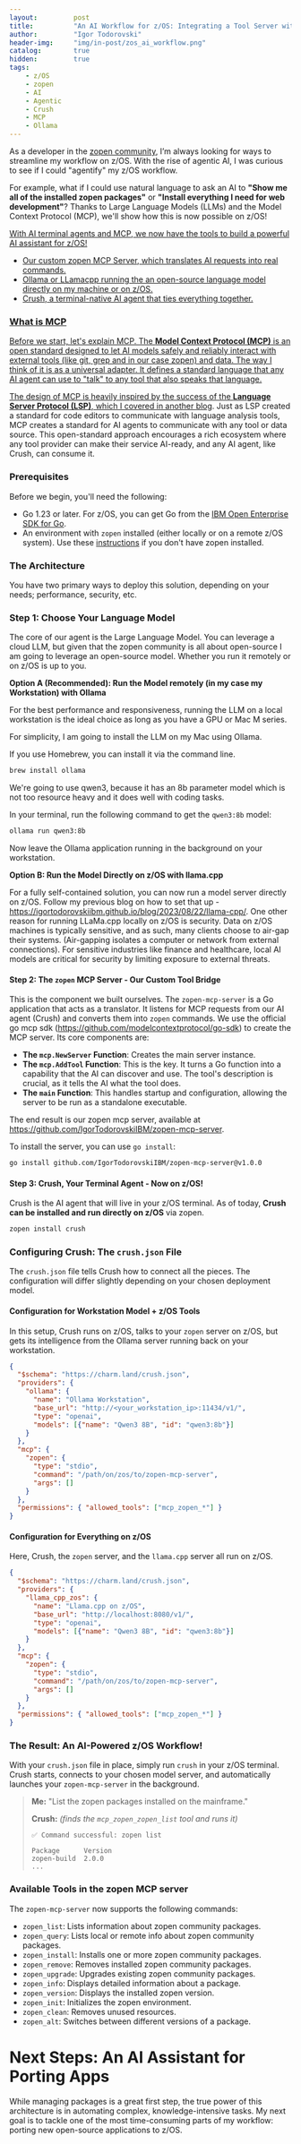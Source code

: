 ```yaml
---
layout:         post
title:          "An AI Workflow for z/OS: Integrating a Tool Server with Crush"
author:         "Igor Todorovski"
header-img:     "img/in-post/zos_ai_workflow.png"
catalog:        true
hidden:         true
tags:
    - z/OS
    - zopen
    - AI
    - Agentic
    - Crush
    - MCP
    - Ollama
---
```


As a developer in the [zopen community](https://zopen.community/), I’m always looking for ways to streamline my workflow on z/OS. With the rise of agentic AI, I was curious to see if I could "agentify" my z/OS workflow. 

For example, what if I could use natural language to ask an AI to **"Show me all of the installed zopen packages"** or **"Install everything I need for web development"**? Thanks to Large Language Models (LLMs) and the Model Context Protocol (MCP), we'll show how this is now possible on z/OS!

<a href="/blog/img/in-post/crush.png" class="fancybox" data-fancybox>

With AI terminal agents and MCP, we now have the tools to build a powerful AI assistant for z/OS! 

* Our custom zopen MCP Server, which translates AI requests into real commands.
* Ollama or LLamacpp running the an open-source language model directly on my machine or on z/OS.
* Crush, a terminal-native AI agent that ties everything together.

### What is MCP 

Before we start, let's explain MCP. The **Model Context Protocol (MCP)** is an open standard designed to let AI models safely and reliably interact with external tools (like git, grep and in our case zopen) and data. The way I think of it is as a universal adapter. It defines a standard language that any AI agent can use to "talk" to any tool that also speaks that language.

The design of MCP is heavily inspired by the success of the **Language Server Protocol (LSP)**, which I covered in another [blog](https://igortodorovskiibm.github.io/blog/2024/04/18/vim-autocomplete/). Just as LSP created a standard for code editors to communicate with language analysis tools, MCP creates a standard for AI agents to communicate with any tool or data source. This open-standard approach encourages a rich ecosystem where any tool provider can make their service AI-ready, and any AI agent, like Crush, can consume it.

### Prerequisites

Before we begin, you'll need the following:

- Go 1.23 or later. For z/OS, you can get Go from the [IBM Open Enterprise SDK for Go](https://www.ibm.com/products/open-enterprise-sdk-go-zos).
- An environment with `zopen` installed (either locally or on a remote z/OS system). Use these [instructions](https://zopen.community/#/Guides/QuickStart) if you don't have zopen installed.

### The Architecture

You have two primary ways to deploy this solution, depending on your needs; performance, security, etc.

### Step 1: Choose Your Language Model

The core of our agent is the Large Language Model. You can leverage a cloud LLM, but given that the zopen community is all about open-source I am going to leverage an open-source model. Whether you run it remotely or on z/OS is up to you.

**Option A (Recommended): Run the Model remotely (in my case my Workstation) with Ollama**

For the best performance and responsiveness, running the LLM on a local workstation is the ideal choice as long as you have a GPU or Mac M series.

For simplicity, I am going to install the LLM on my Mac using Ollama.

If you use Homebrew, you can install it via the command line.

```bash
brew install ollama
```

We're going to use qwen3, because it has an 8b parameter model which is not too resource heavy and it does well with coding tasks.

In your terminal, run the following command to get the `qwen3:8b` model:

```bash
ollama run qwen3:8b
```

Now leave the Ollama application running in the background on your workstation.

**Option B: Run the Model Directly on z/OS with llama.cpp**

For a fully self-contained solution, you can now run a model server directly on z/OS. Follow my previous blog on how to set that up - https://igortodorovskiibm.github.io/blog/2023/08/22/llama-cpp/.
One other reason for running LLaMa.cpp locally on z/OS is security. Data on z/OS machines is typically sensitive, and as such, many clients choose to air-gap their systems. (Air-gapping isolates a computer or network from external connections). For sensitive industries like finance and healthcare, local AI models are critical for security by limiting exposure to external threats.

#### Step 2: The `zopen` MCP Server - Our Custom Tool Bridge

This is the component we built ourselves. The `zopen-mcp-server` is a Go application that acts as a translator. It listens for MCP requests from our AI agent (Crush) and converts them into `zopen` commands. We use the official go mcp sdk (https://github.com/modelcontextprotocol/go-sdk) to create the MCP server. Its core components are:

  * **The `mcp.NewServer` Function**: Creates the main server instance.
  * **The `mcp.AddTool` Function**: This is the key. It turns a Go function into a capability that the AI can discover and use. The tool's description is crucial, as it tells the AI what the tool does.
  * **The `main` Function**: This handles startup and configuration, allowing the server to be run as a standalone executable.

The end result is our zopen mcp server, available at https://github.com/IgorTodorovskiIBM/zopen-mcp-server.

To install the server, you can use `go install`:

```bash
go install github.com/IgorTodorovskiIBM/zopen-mcp-server@v1.0.0
```

#### Step 3: Crush, Your Terminal Agent - Now on z/OS!

Crush is the AI agent that will live in your z/OS terminal. As of today, **Crush can be installed and run directly on z/OS** via zopen.

```bash
zopen install crush
```

### Configuring Crush: The `crush.json` File

The `crush.json` file tells Crush how to connect all the pieces. The configuration will differ slightly depending on your chosen deployment model.

#### Configuration for Workstation Model + z/OS Tools

In this setup, Crush runs on z/OS, talks to your `zopen` server on z/OS, but gets its intelligence from the Ollama server running back on your workstation.

```json
{
  "$schema": "https://charm.land/crush.json",
  "providers": {
    "ollama": {
      "name": "Ollama Workstation",
      "base_url": "http://<your_workstation_ip>:11434/v1/",
      "type": "openai",
      "models": [{"name": "Qwen3 8B", "id": "qwen3:8b"}]
    }
  },
  "mcp": {
    "zopen": {
      "type": "stdio",
      "command": "/path/on/zos/to/zopen-mcp-server",
      "args": []
    }
  },
  "permissions": { "allowed_tools": ["mcp_zopen_*"] }
}
```

#### Configuration for Everything on z/OS

Here, Crush, the `zopen` server, and the `llama.cpp` server all run on z/OS.

```json
{
  "$schema": "https://charm.land/crush.json",
  "providers": {
    "llama_cpp_zos": {
      "name": "Llama.cpp on z/OS",
      "base_url": "http://localhost:8080/v1/",
      "type": "openai",
      "models": [{"name": "Qwen3 8B", "id": "qwen3:8b"}]
    }
  },
  "mcp": {
    "zopen": {
      "type": "stdio",
      "command": "/path/on/zos/to/zopen-mcp-server",
      "args": []
    }
  },
  "permissions": { "allowed_tools": ["mcp_zopen_*"] }
}
```

### The Result: An AI-Powered z/OS Workflow!

With your `crush.json` file in place, simply run `crush` in your z/OS terminal. Crush starts, connects to your chosen model server, and automatically launches your `zopen-mcp-server` in the background.

> **Me:** "List the zopen packages installed on the mainframe."
>
> **Crush:** *(finds the `mcp_zopen_zopen_list` tool and runs it)*
>
> ```
> ✅ Command successful: zopen list
> 
> Package      Version
> zopen-build  2.0.0
> ...
> 
> ```

### Available Tools in the zopen MCP server

The `zopen-mcp-server` now supports the following commands:

- `zopen_list`: Lists information about zopen community packages.
- `zopen_query`: Lists local or remote info about zopen community packages.
- `zopen_install`: Installs one or more zopen community packages.
- `zopen_remove`: Removes installed zopen community packages.
- `zopen_upgrade`: Upgrades existing zopen community packages.
- `zopen_info`: Displays detailed information about a package.
- `zopen_version`: Displays the installed zopen version.
- `zopen_init`: Initializes the zopen environment.
- `zopen_clean`: Removes unused resources.
- `zopen_alt`: Switches between different versions of a package.

# Next Steps: An AI Assistant for Porting Apps
While managing packages is a great first step, the true power of this architecture is in automating complex, knowledge-intensive tasks. My next goal is to tackle one of the most time-consuming parts of my workflow: porting new open-source applications to z/OS.

